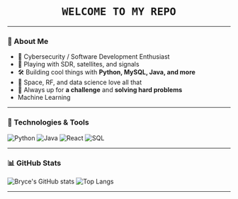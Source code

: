<!-- ⚡ Welcome to Bryce's GitHub ⚡ -->

<h1 align="center">
  <code>WELCOME TO MY REPO</code>
</h1>



---

### 🚀 About Me

- 🔬 Cybersecurity / Software Development Enthusiast
- 📡 Playing with SDR, satellites, and signals
- 🛠️ Building cool things with **Python, MySQL, Java, and more**
- 🌌 Space, RF, and data science love all that
- 🎯 Always up for **a challenge** and **solving hard problems**
- Machine Learning

---

### 🔧 Technologies & Tools
![Python](https://img.shields.io/badge/Python-3776AB?style=for-the-badge&logo=python&logoColor=white)
![Java](https://img.shields.io/badge/Java-ED8B00?style=for-the-badge&logo=java&logoColor=white)
![React](https://img.shields.io/badge/React-20232A?style=for-the-badge&logo=react&logoColor=61DAFB)
![SQL](https://img.shields.io/badge/SQL-4479A1?style=for-the-badge&logo=MySQL&logoColor=white)

---



### 📊 GitHub Stats
![Bryce's GitHub stats](https://github-readme-stats.vercel.app/api?username=Bryce72&show_icons=true&theme=radical)
![Top Langs](https://github-readme-stats.vercel.app/api/top-langs/?username=Bryce72&layout=compact&theme=radical)

---
